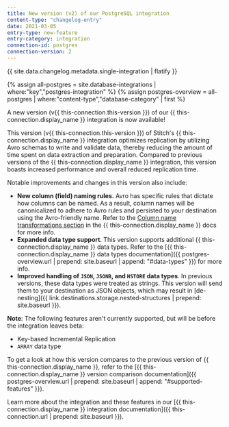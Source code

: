 ```yaml
---
title: New version (v2) of our PostgreSQL integration
content-type: "changelog-entry"
date: 2021-03-05
entry-type: new-feature
entry-category: integration
connection-id: postgres
connection-version: 2
---
```


{{ site.data.changelog.metadata.single-integration | flatify }}

{% assign all-postgres = site.database-integrations | where:"key","postgres-integration" %}
{% assign postgres-overview = all-postgres | where:"content-type","database-category" | first %}

A new version (v{{ this-connection.this-version }}) of our {{ this-connection.display_name }} integration is now available!

This version (v{{ this-connection.this-version }}) of Stitch's {{ this-connection.display_name }} integration optimizes replication by utilizing Avro schemas to write and validate data, thereby reducing the amount of time spent on data extraction and preparation. Compared to previous versions of the {{ this-connection.display_name }} integration, this version boasts increased performance and overall reduced replication time.

Notable improvements and changes in this version also include:

- **New column (field) naming rules.** Avro has specific rules that dictate how columns can be named. As a result, column names will be canonicalized to adhere to Avro rules and persisted to your destination using the Avro-friendly name. Refer to the [Column name transformations section](#data-replication--column-name-transformations) in the {{ this-connection.display_name }} docs for more info.
- **Expanded data type support**. This version supports additional {{ this-connection.display_name }} data types. Refer to the [{{ this-connection.display_name }} data types documentation]({{ postgres-overview.url | prepend: site.baseurl | append: "#data-types" }}) for more info.
- **Improved handling of `JSON`, `JSONB`, and `HSTORE` data types**. In previous versions, these data types were treated as strings. This version will send them to your destination as JSON objects, which may result in [de-nesting]({{ link.destinations.storage.nested-structures | prepend: site.baseurl }}).

**Note**: The following features aren't currently supported, but will be before the integration leaves beta:

- Key-based Incremental Replication
- `ARRAY` data type

To get a look at how this version compares to the previous version of {{ this-connection.display_name }}, refer to the [{{ this-connection.display_name }} version comparison documentation]({{ postgres-overview.url | prepend: site.baseurl | append: "#supported-features" }}).

Learn more about the integration and these features in our [{{ this-connection.display_name }} integration documentation]({{ this-connection.url | prepend: site.baseurl }}). 